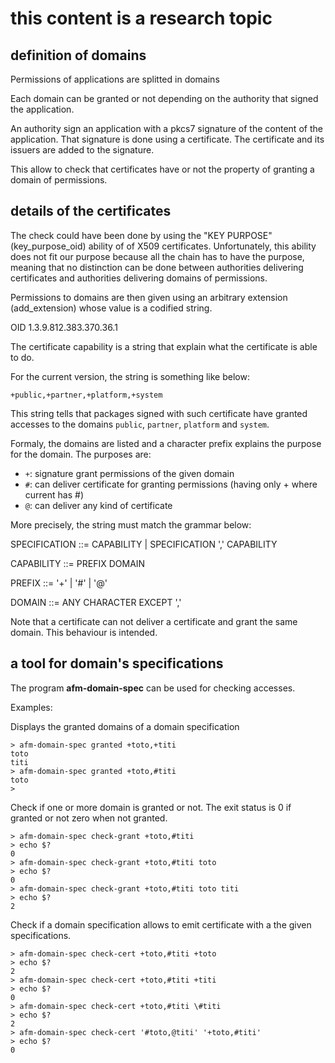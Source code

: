 # this content is a research topic

## definition of domains

Permissions of applications are splitted in domains

Each domain can be granted or not depending on the authority
that signed the application.

An authority sign an application with a pkcs7 signature of the
content of the application. That signature is done using a certificate.
The certificate and its issuers are added to the signature.

This allow to check that certificates have or not the property
of granting a domain of permissions.

## details of the certificates

The check could have been done by using the "KEY PURPOSE" (key_purpose_oid)
ability of of X509 certificates. Unfortunately, this ability
does not fit our purpose because all the chain has to have
the purpose, meaning that no distinction can be done between
authorities delivering certificates and authorities delivering
domains of permissions.

Permissions to domains are then given using an arbitrary extension
(add_extension) whose value is a codified string.

OID 1.3.9.812.383.370.36.1

The certificate capability is a string that explain what
the certificate is able to do.

For the current version, the string is something like below:

```
+public,+partner,+platform,+system
```

This string tells that packages signed with such certificate
have granted accesses to the domains `public`, `partner`, `platform`
and `system`.

Formaly, the domains are listed and a character prefix explains
the purpose for the domain. The purposes are:

*  `+`: signature grant permissions of the given domain
*  `#`: can deliver certificate for granting permissions (having only + where current has #)
*  `@`: can deliver any kind of certificate


More precisely, the string must match the grammar below:

  SPECIFICATION ::= CAPABILITY
                  | SPECIFICATION ',' CAPABILITY

  CAPABILITY ::= PREFIX DOMAIN

  PREFIX ::= '+' | '#' | '@'

  DOMAIN ::= ANY CHARACTER EXCEPT ','

Note that a certificate can not deliver a certificate and grant the same domain.
This behaviour is intended.

## a tool for domain's specifications

The program **afm-domain-spec** can be used for checking
accesses.

Examples:

Displays the granted domains of a domain specification

```
> afm-domain-spec granted +toto,+titi
toto
titi
> afm-domain-spec granted +toto,#titi
toto
> 
```

Check if one or more domain is granted or not. The exit status
is 0 if granted or not zero when not granted.

```
> afm-domain-spec check-grant +toto,#titi
> echo $?
0
> afm-domain-spec check-grant +toto,#titi toto
> echo $?
0
> afm-domain-spec check-grant +toto,#titi toto titi
> echo $?
2
```

Check if a domain specification allows to emit certificate
with a the given specifications.

```
> afm-domain-spec check-cert +toto,#titi +toto
> echo $?
2
> afm-domain-spec check-cert +toto,#titi +titi
> echo $?
0
> afm-domain-spec check-cert +toto,#titi \#titi
> echo $?
2
> afm-domain-spec check-cert '#toto,@titi' '+toto,#titi'
> echo $?
0
```
